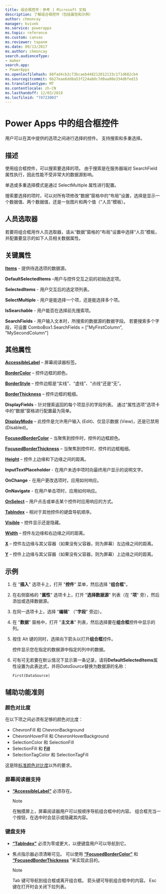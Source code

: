 ```yaml
---
title: 组合框控件：参考 | Microsoft 文档
description: 了解组合框控件（包括属性和示例）
author: chmoncay
manager: kvivek
ms.service: powerapps
ms.topic: reference
ms.custom: canvas
ms.reviewer: tapanm
ms.date: 09/13/2017
ms.author: chmoncay
search.audienceType:
- maker
search.app:
- PowerApps
ms.openlocfilehash: 68fad4cb2c73bcaeb448212012133c171d682cb4
ms.sourcegitcommit: 6b27eae6dd8a53f224a8dc7d0aa00e334d6fed15
ms.translationtype: MT
ms.contentlocale: zh-CN
ms.lasthandoff: 12/03/2019
ms.locfileid: "74723003"
---
```

# <a name="combo-box-control-in-power-apps"></a>Power Apps 中的组合框控件
用户可以在其中提供的选项之间进行选择的控件。  支持搜索和多重选择。

## <a name="description"></a>描述
使用组合框控件，可以搜索要选择的项。  由于搜索是在服务器端对 SearchField 属性执行，因此性能不受非常大的数据源影响。  

单选或多重选择模式是通过 SelectMultiple 属性进行配置。

搜索要选择的项时，可以对所有项修改“数据”窗格中的“布局”设置，选择是显示一个数据值、两个数据值，还是一张图片和两个值（“人员”模板）。

## <a name="people-picker"></a>人员选取器
若要将组合框用作人员选取器，请从“数据”窗格的“布局”设置中选择“人员”模板，并配置要显示的如下人员相关数据属性。

## <a name="key-properties"></a>关键属性
**[Items](properties-core.md)** - 提供待选选项的数据源。

**DefaultSelectedItems** –用户与控件交互之前的初始选定项。

**SelectedItems** - 用户交互后的选定项列表。

**SelectMultiple** - 用户是能选择一个项，还是能选择多个项。

**IsSearchable** - 用户能否在选择前先搜索项。

**SearchFields** - 用户输入文本时，所搜索的数据源的数据字段。  若要搜索多个字段，可设置 ComboBox1.SearchFields = ["MyFirstColumn", "MySecondColumn"]

## <a name="additional-properties"></a>其他属性
**[AccessibleLabel](properties-accessibility.md)** – 屏幕阅读器标签。

**[BorderColor](properties-color-border.md)** – 控件边框的颜色。

**[BorderStyle](properties-color-border.md)** – 控件边框是“实线”、“虚线”、“点线”还是“无”。

**[BorderThickness](properties-color-border.md)** – 控件边框的粗细。

**DisplayFields** - 针对搜索返回的每个项显示的字段列表。  通过“属性选项”选项卡中的“数据”窗格进行配置最为简单。

**[DisplayMode](properties-core.md)** – 此控件是允许用户输入 (Edit)、仅显示数据 (View)，还是已禁用 (Disabled)。

**[FocusedBorderColor](properties-color-border.md)** – 当聚焦到控件时，控件的边框颜色。

**[FocusedBorderThickness](properties-color-border.md)** – 当聚焦到控件时，控件的边框粗细。

**[Height](properties-size-location.md)** – 控件上边缘和下边缘之间的距离。

**InputTextPlaceholder** - 在用户未选中项时向最终用户显示的说明文字。

**OnChange** - 在用户更改选项时，应用如何响应。

**OnNavigate** - 在用户单击项时，应用如何响应。

**[OnSelect](properties-core.md)** – 用户点击或单击某个控件时应用响应的方式。

**[TabIndex](properties-accessibility.md)** – 相对于其他控件的键盘导航顺序。

**[Visible](properties-core.md)** – 控件显示还是隐藏。

**[Width](properties-size-location.md)** – 控件左边缘和右边缘之间的距离。

**[X](properties-size-location.md)** – 控件左边缘与其父容器（如果没有父容器，则为屏幕）左边缘之间的距离。

**[Y](properties-size-location.md)** – 控件上边缘与其父容器（如果没有父容器，则为屏幕）上边缘之间的距离。

## <a name="example"></a>示例
1. 在 "**插入**" 选项卡上，打开 "**控件**" 菜单，然后选择 "**组合框**"。  

1. 在右侧窗格的 "**属性**" 选项卡上，打开 "**选择数据源**" 列表（在 "**项**" 旁），然后添加或选择数据源。

1. 在同一选项卡上，选择 "**编辑**" （"**字段**" 旁边）。

1. 在 "**数据**" 窗格中，打开 "**主文本**" 列表，然后选择要在**组合框**控件中显示的列。

1. 按住 Alt 键的同时，选择向下箭头以打开**组合框**控件。

    控件显示您在指定的数据源中指定的列中的数据。
    
1. 可有可无若要在默认情况下显示第一条记录，请将**DefaultSelectedItems**属性设置为此表达式，并将*DataSource*替换为数据源的名称：

    `First(DataSource)`

## <a name="accessibility-guidelines"></a>辅助功能准则
### <a name="color-contrast"></a>颜色对比度
在以下项之间必须有足够的颜色对比度：
* ChevronFill 和 ChevronBackground
* ChevronHoverFill 和 ChevronHoverBackground
* SelectionColor 和 SelectionFill
* SelectionFill 和 **[Fill](properties-color-border.md)**
* SelectionTagColor 和 SelectionTagFill

这是除[标准颜色对比度](../accessible-apps-color.md)以外的要求。

### <a name="screen-reader-support"></a>屏幕阅读器支持
* **[“AccessibleLabel”](properties-accessibility.md)** 必须存在。

    > [!NOTE]
  > 在触摸屏上，屏幕阅读器用户可以按顺序导航组合框中的内容。 组合框充当一个按钮，在选中时会显示或隐藏其内容。

### <a name="keyboard-support"></a>键盘支持
* **[“TabIndex”](properties-accessibility.md)** 必须为零或更大，以便键盘用户可以导航到它。
* 焦点指示器必须清晰可见。 可以使用 **[“FocusedBorderColor”](properties-color-border.md)** 和 **[“FocusedBorderThickness](properties-color-border.md)** ”来实现此目的。

    > [!NOTE]
  > Tab 键可导航到组合框或离开组合框。 箭头键可导航组合框中的内容。 Esc 键在打开时会关闭下拉列表。
